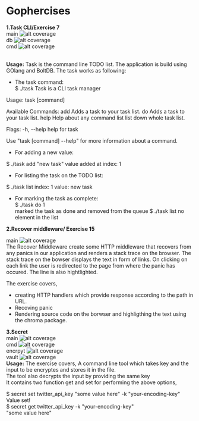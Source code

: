 # Gophercises

**1.Task CLI/Exercise 7**<br>
main ![alt coverage](https://github.com/nehaind/gophercises/blob/master/task/coverage.svg) <br>
db ![alt coverage](https://github.com/nehaind/gophercises/blob/master/task/db/coverage.svg)<br>
cmd ![alt coverage](https://github.com/nehaind/gophercises/blob/master/task/cmd/coverage.svg)<br><br>

**Usage:** Task is the command line TODO list. The application is build using GOlang and BoltDB. The task works as following:<br>
- The task command:<br>
$ ./task
Task is a CLI task manager

Usage:
  task [command]

Available Commands:
  add         Adds a task to your task list.
  do          Adds a task to your task list.
  help        Help about any command
  list        list down whole task list.

Flags:
  -h, --help   help for task

Use "task [command] --help" for more information about a command.
- For adding a new value:

$ ./task add "new task"
value added at index:  1

- For listing the task on the TODO list:<br>

$ ./task list
index:  1  value:  new task

- For marking the task as complete: <br>
$ ./task do 1<br>
marked the task as done and removed from the queue
$ ./task list
no element in the list

**2.Recover middleware/ Exercise 15** <br>

main ![alt coverage](https://github.com/nehaind/gophercises/blob/master/exercise15/coverage.svg) <br>
The Recover Middleware create some HTTP middleware that recovers from any panics in our application and renders a stack trace on the browser. The stack trace on the bowser displays the text in form of links. On clicking on each link the user is redirected to the page from where the panic has occured. The line is also hightlighted.

The exercise covers,
- creating HTTP handlers which provide response according to the path in URL.
- Recoving panic 
- Rendering source code on the borwser and highligthing the text using the chroma package.

**3.Secret**<br>
main ![alt coverage](https://github.com/nehaind/gophercises/blob/master/secret/coverage.svg) <br>
cmd ![alt coverage](https://github.com/nehaind/gophercises/blob/master/secret/cmd/coverage.svg)<br>
encrpyt ![alt coverage](https://github.com/nehaind/gophercises/blob/master/secret/encrypt/coverage.svg)<br>
vault ![alt coverage](https://github.com/nehaind/gophercises/blob/master/secret/vault/coverage.svg)
<br>**Usage:**
The exercise covers,
A command line tool which takes key and the input to be encryptes and stores it in the file.<br>
The tool also decrypts the input by providing the same key<br>
It contains two function get and set for performing the above options,

$ secret set twitter_api_key "some value here" -k "your-encoding-key"<br>
Value set!<br>
$ secret get twitter_api_key -k "your-encoding-key"<br>
"some value here"<br>

